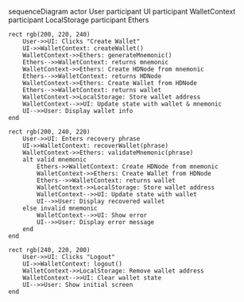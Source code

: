 sequenceDiagram
actor User
participant UI
participant WalletContext
participant LocalStorage
participant Ethers

    rect rgb(200, 220, 240)
        User->>UI: Clicks "Create Wallet"
        UI->>WalletContext: createWallet()
        WalletContext->>Ethers: generateMnemonic()
        Ethers-->>WalletContext: returns mnemonic
        WalletContext->>Ethers: Create HDNode from mnemonic
        Ethers-->>WalletContext: returns HDNode
        WalletContext->>Ethers: Create Wallet from HDNode
        Ethers-->>WalletContext: returns wallet
        WalletContext->>LocalStorage: Store wallet address
        WalletContext-->>UI: Update state with wallet & mnemonic
        UI-->>User: Display wallet info
    end

    rect rgb(200, 240, 220)
        User->>UI: Enters recovery phrase
        UI->>WalletContext: recoverWallet(phrase)
        WalletContext->>Ethers: validateMnemonic(phrase)
        alt valid mnemonic
            Ethers->>WalletContext: Create HDNode from mnemonic
            WalletContext->>Ethers: Create Wallet from HDNode
            Ethers-->>WalletContext: returns wallet
            WalletContext->>LocalStorage: Store wallet address
            WalletContext-->>UI: Update state with wallet
            UI-->>User: Display recovered wallet
        else invalid mnemonic
            WalletContext-->>UI: Show error
            UI-->>User: Display error message
        end
    end

    rect rgb(240, 220, 200)
        User->>UI: Clicks "Logout"
        UI->>WalletContext: logout()
        WalletContext->>LocalStorage: Remove wallet address
        WalletContext-->>UI: Clear wallet state
        UI-->>User: Show initial screen
    end

